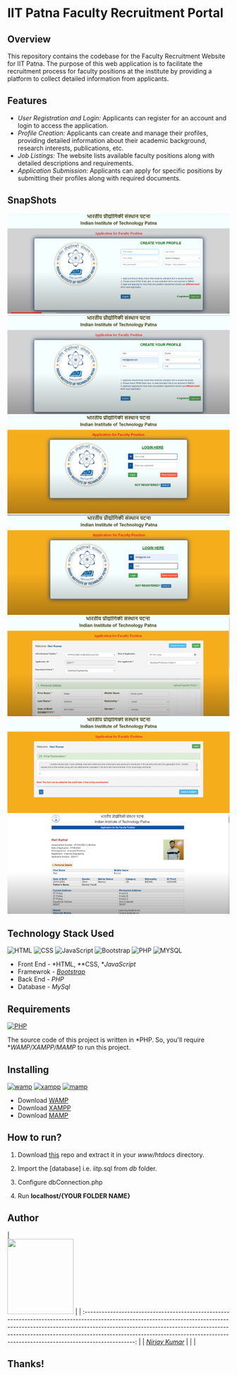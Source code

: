 # IIT Patna Faculty Recruitment Portal

## Overview

This repository contains the codebase for the Faculty Recruitment Website for IIT Patna. The purpose of this web application is to facilitate the recruitment process for faculty positions at the institute by providing a platform to collect detailed information from applicants.

## Features

- *User Registration and Login:* Applicants can register for an account and login to access the application.
- *Profile Creation:* Applicants can create and manage their profiles, providing detailed information about their academic background, research interests, publications, etc.
- *Job Listings:* The website lists available faculty positions along with detailed descriptions and requirements.
- *Application Submission:* Applicants can apply for specific positions by submitting their profiles along with required documents.


## SnapShots
   <img src="proj1/Database Final/public/images/Screenshot%202024-05-10%20162307.png"/>
      <img src="proj1/Database Final/public/images/Screenshot%202024-05-10%20162341.png"/>
         <img src="proj1/Database Final/public/images/Screenshot%202024-05-10%20162410.png"/>
            <img src="proj1/Database Final/public/images/Screenshot%202024-05-10%20162436.png"/>
               <img src="proj1/Database Final/public/images/Screenshot%202024-05-10%20162507.png"/>
                 <img src="proj1/Database Final/public/images/Screenshot%202024-05-10%20162656.png"/>
           
             
  <img src="proj1/Database Final/public/images/Screenshot%202024-05-10%20165826.png"/>








## Technology Stack Used

![HTML](https://img.shields.io/badge/frontend-html-orange.svg?logo=html5&style=flat-square) 
![CSS](https://img.shields.io/badge/frontend-css-yellowgreen.svg?logo=css3&style=flat-square)
![JavaScript](https://img.shields.io/badge/frontend-js-ff69b4.svg?logo=javascript&style=flat-square)
![Bootstrap](https://img.shields.io/badge/framework-bootstrap-dodgerblue.svg?logo=bootstrap&style=flat-square)
![PHP](https://img.shields.io/badge/backend-php-blue.svg?logo=php&style=flat-square) 
![MYSQL](https://img.shields.io/badge/database-mysql-lightgray.svg?logo=mysql&logoColor=white&style=flat-square) 

- Front End - *HTML, **CSS, **JavaScript*
- Framewrok - *[Bootstrap](https://getbootstrap.com/)*
- Back End - *PHP*
- Database - *MySql*




## Requirements

[![PHP](https://img.shields.io/static/v1.svg?label=Source%20Code&message=php&logo=php&style=social)](https://github.com/hariome62014/2201AI12_CS260/blob/main/proj1/proj1.tex)

The source code of this project is written in *PHP. So, you'll require **WAMP/XAMPP/MAMP* to run this project.

## Installing 

[![wamp](https://img.shields.io/badge/wamp-server-red.svg)](http://www.wampserver.com/en/) [![xampp](https://img.shields.io/badge/xampp-server-blue.svg)](https://www.apachefriends.org/download.html) [![mamp](https://img.shields.io/badge/mamp-server-lightgrey.svg)](https://www.mamp.info/en/)

- Download [WAMP](http://www.wampserver.com/en/)
- Download [XAMPP](https://www.apachefriends.org/download.html)
- Download [MAMP](https://www.mamp.info/en/)

## How to run?

1. Download [this](https://github.com/nrv28/2201AI26_CS260/tree/main/proj1) repo and extract it in your *www/htdocs* directory. 

2. Import the [database] i.e. iitp.sql from *db* folder.

3. Configure dbConnection.php 

4. Run **localhost/{YOUR FOLDER NAME}**

## Author

|                                                                                         
<a><img src="proj1/Database Final/public/images/Screenshot%2024-05-11%191114.png" width="150px " height="170px" /></a>                                                                                         |
| :------------------------------------------------------------------------------------------------------------------------------------------------------------------------------------------------------------------------------------------------------------------------------------------------------------------------------------------: |
|                                                                                                                                        *[Nirjay Kumar](https://)*                                                                                                                                        |
|  |


## Thanks!
